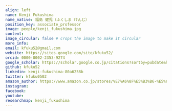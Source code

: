 ```yaml
---
align: left
name: Kenji Fukushima
name_native: 福島 健児（ふくしま けんじ）
position_key: associate_professor
image: people/kenji_fukushima.jpg
content: 
image_circular: false # crops the image to make it circular
more_info: 
email: kfuku52@gmail.com
website: https://sites.google.com/site/kfuku52/
orcid: 0000-0002-2353-9274
google_scholar: https://scholar.google.co.jp/citations?sortby=pubdate&hl=en&user=YrrVuIEAAAAJ
github: kfuku52
linkedin: kenji-fukushima-80a6258b
twitter: kfuku0502
amazon_author: https://www.amazon.co.jp/stores/%E7%A6%8F%E5%B3%B6-%E5%81%A5%E5%85%90/author/B09S6DYLF1
instagram: 
facebook: 
youtube: 
researchmap: kenji_fukushima
---
```

